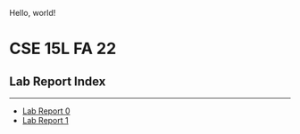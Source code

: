 Hello, world!

# CSE 15L FA 22
## Lab Report Index
---
* [Lab Report 0](https://dorsadanesh.github.io/cse15l-lab-reports/lab-report-1-week-0.html)
* [Lab Report 1](https://dorsadanesh.github.io/cse15l-lab-reports/lab-report-1-week-1.html)

